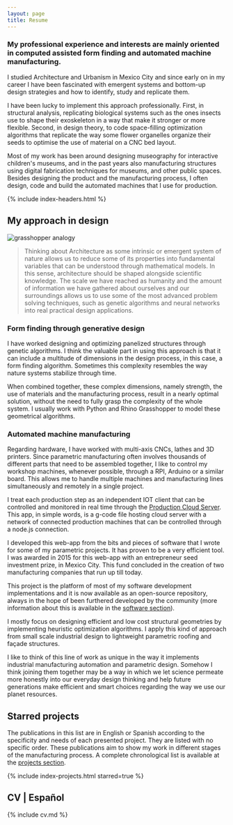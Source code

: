 ```yaml
---
layout: page
title: Resume
---
```


### My professional experience and interests are mainly oriented in computed assisted form finding and automated machine manufacturing.

I studied Architecture and Urbanism in Mexico City and since early on in my career I have been fascinated with emergent systems and bottom-up design strategies and how to identify, study and replicate them.

I have been lucky to implement this approach professionally. First, in structural analysis, replicating biological systems such as the ones insects use to shape their exoskeleton in a way that make it stronger or more flexible. Second, in design theory, to code space-filling optimization algorithms that replicate the way some flower organelles organize their seeds to optimise the use of material on a CNC bed layout.

Most of my work has been around designing museography for interactive children's museums, and in the past years also manufacturing structures using digital fabrication techniques for museums, and other public spaces. Besides designing the product and the manufacturing process, I often design, code and build the automated machines that I use for production.

{% include index-headers.html %}

## My approach in design

![grasshopper analogy](https://lh3.googleusercontent.com/pw/ACtC-3fTgKfH2yBpq2KRtaDTZ9nWznMnozT3WIEusqMOFQmd4Th0KS52Apn_uIsBPOJpAUYs2kdL7lssToZTA34omnps-gIKAxWx3PMobD-9FyZDZKh1zcqkv5KtEhjYrvV6VflrONeayh_g22_Rau3oCcE2oQ=w1888-h397-no?authuser=1)

>Thinking about Architecture as some intrinsic or emergent system of nature allows us to reduce some of its properties into fundamental variables that can be understood through mathematical models. In this sense, architecture should be shaped alongside scientific knowledge. The scale we have reached as humanity and the amount of information we have gathered about ourselves and our surroundings allows us to use some of the most advanced problem solving techniques, such as genetic algorithms and neural networks into real practical design applications.  

### Form finding through generative design
I have worked designing and optimizing panelized structures through genetic algorithms. I think the valuable part in using this approach is that it can include a multitude of dimensions in the design process, in this case, a form finding algorithm. Sometimes this complexity resembles the way nature systems stabilize through time.

When combined together, these complex dimensions, namely strength, the use of materials and the manufacturing process, result in a nearly optimal solution, without the need to fully grasp the complexity of the whole system.  I usually work with Python and Rhino Grasshopper to model these geometrical algorithms.

### Automated machine manufacturing
Regarding hardware, I have worked with multi-axis CNCs, lathes and 3D printers. Since parametric manufacturing often involves thousands of different parts that need to be assembled together, I like to control my workshop machines, whenever possible, through a RPI, Arduino or a similar board. This allows me to handle multiple machines and manufacturing lines simultaneously and remotely in a single project.

I treat each production step as an independent IOT client that can be controlled and monitored in real time through the [Production Cloud Server](/projects/2019-07-21-production-cloud-server.html). This app, in simple words, is a g-code file hosting cloud server with a network of connected production machines that can be controlled through a node.js connection.

I developed this web-app from the bits and pieces of software that I wrote for some of my parametric projects. It has proven to be a very efficient tool. I was awarded in 2015 for this web-app with an entrepreneur seed investment prize, in Mexico City. This fund concluded in the creation of two manufacturing companies that run up till today.

This project is the platform of most of my software development implementations and it is now available as an open-source repository, always in the hope of been furthered developed by the community (more information about this is available in the [software section](/open-source/#software-downloads)).

I  mostly focus on designing efficient and low cost structural geometries by implementing heuristic optimization algorithms. I apply this kind of approach from small scale industrial design to lightweight parametric roofing and façade structures.

I like to think of this line of work as unique in the way it implements industrial manufacturing automation and parametric design. Somehow I think joining them together may be a way in which we let science permeate more honestly into our everyday design thinking and help future generations make efficient and smart choices regarding the way we use our planet resources.

## Starred projects

The publications in this list are in English or Spanish according to the specificity and needs of each presented project. They are listed with no specific order. These publications aim to show my work in different stages of the manufacturing process. A complete chronological list is available at the [projects section](/projects).

{% include index-projects.html starred=true %}

## CV | Español

{% include cv.md %}
